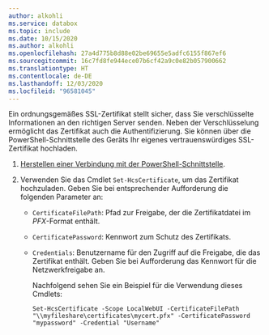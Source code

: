 ```yaml
---
author: alkohli
ms.service: databox
ms.topic: include
ms.date: 10/15/2020
ms.author: alkohli
ms.openlocfilehash: 27a4d775b8d88e02be69655e5adfc6155f867ef6
ms.sourcegitcommit: 16c7fd8fe944ece07b6cf42a9c0e82b057900662
ms.translationtype: HT
ms.contentlocale: de-DE
ms.lasthandoff: 12/03/2020
ms.locfileid: "96581045"
---
```

Ein ordnungsgemäßes SSL-Zertifikat stellt sicher, dass Sie verschlüsselte Informationen an den richtigen Server senden. Neben der Verschlüsselung ermöglicht das Zertifikat auch die Authentifizierung. Sie können über die PowerShell-Schnittstelle des Geräts Ihr eigenes vertrauenswürdiges SSL-Zertifikat hochladen.

1. [Herstellen einer Verbindung mit der PowerShell-Schnittstelle](#connect-to-the-powershell-interface).
2. Verwenden Sie das Cmdlet `Set-HcsCertificate`, um das Zertifikat hochzuladen. Geben Sie bei entsprechender Aufforderung die folgenden Parameter an:

   - `CertificateFilePath`: Pfad zur Freigabe, der die Zertifikatdatei im *PFX*-Format enthält.
   - `CertificatePassword`: Kennwort zum Schutz des Zertifikats.
   - `Credentials`: Benutzername für den Zugriff auf die Freigabe, die das Zertifikat enthält. Geben Sie bei Aufforderung das Kennwort für die Netzwerkfreigabe an.

     Nachfolgend sehen Sie ein Beispiel für die Verwendung dieses Cmdlets:

     ```
     Set-HcsCertificate -Scope LocalWebUI -CertificateFilePath "\\myfileshare\certificates\mycert.pfx" -CertificatePassword "mypassword" -Credential "Username"
     ```
